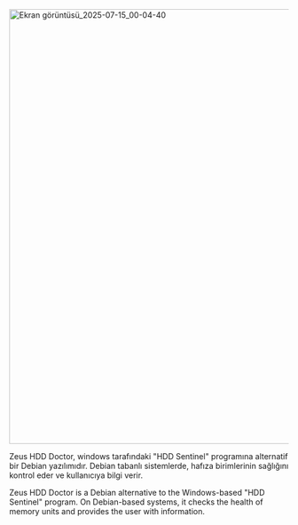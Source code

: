 
<img width="1102" height="783" alt="Ekran görüntüsü_2025-07-15_00-04-40" src="https://github.com/user-attachments/assets/66c71d2f-4f59-40ac-aced-d6a2babe3925" />

Zeus HDD Doctor, windows tarafındaki "HDD Sentinel" programına alternatif bir Debian yazılımıdır. Debian tabanlı sistemlerde, hafıza birimlerinin sağlığını kontrol eder ve kullanıcıya bilgi verir.

Zeus HDD Doctor is a Debian alternative to the Windows-based "HDD Sentinel" program. On Debian-based systems, it checks the health of memory units and provides the user with information.
